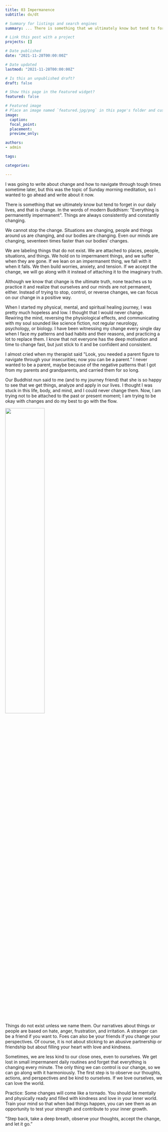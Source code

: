 ```yaml
---
title: 03 Impermanence
subtitle: dx/dt

# Summary for listings and search engines
summary: ... There is something that we ultimately know but tend to forget in our daily lives, and that is change. In the words of modern Buddhism "Everything is permanently impermanent". Things are always consistently and constantly changing...

# Link this post with a project
projects: []

# Date published
date: "2021-11-28T00:00:00Z"

# Date updated
lastmod: "2021-11-28T00:00:00Z"

# Is this an unpublished draft?
draft: false

# Show this page in the Featured widget?
featured: false

# Featured image
# Place an image named `featured.jpg/png` in this page's folder and customize its options here.
image:
  caption: 
  focal_point:
  placement: 
  preview_only: 

authors:
- admin

tags:

categories:

---
```


I was going to write about change and how to navigate through tough times sometime later, but this was the topic of Sunday morning meditation, so I wanted to go ahead and write about it now. 

There is something that we ultimately know but tend to forget in our daily lives, and that is change. In the words of modern Buddhism: "Everything is permanently impermanent". Things are always consistently and constantly changing.

We cannot stop the change. Situations are changing, people and things around us are changing, and our bodies are changing. Even our minds are changing, seventeen times faster than our bodies’ changes. 

We are labeling things that do not exist. We are attached to places, people, situations, and things. We hold on to impermanent things, and we suffer when they are gone. If we lean on an impermanent thing, we fall with it when it falls. We then build worries, anxiety, and tension. If we accept the change, we will go along with it instead of attaching it to the imaginary truth. 

Although we know that change is the ultimate truth, none teaches us to practice it and realize that ourselves and our minds are not permanent, either. Instead of trying to stop, control, or reverse changes, we can focus on our change in a positive way.

When I started my physical, mental, and spiritual healing journey, I was pretty much hopeless and low. I thought that I would never change. Rewiring the mind, reversing the physiological effects, and communicating with my soul sounded like science fiction, not regular neurology, psychology, or biology. I have been witnessing my change every single day when I face my patterns and bad habits and their reasons, and practicing a lot to replace them. I know that not everyone has the deep motivation and time to change fast, but just stick to it and be confident and consistent.

I almost cried when my therapist said "Look, you needed a parent figure to navigate through your insecurities; now you can be a parent.” I never wanted to be a parent, maybe because of the negative patterns that I got from my parents and grandparents, and carried them for so long. 

Our Buddhist nun said to me (and to my journey friend) that she is so happy to see that we get things, analyze and apply in our lives. I thought I was stuck in this life, body, and mind, and I could never change them. Now, I am trying not to be attached to the past or present moment; I am trying to be okay with changes and do my best to go with the flow. 

<img src="images/Three_Of_Swords.png.jpeg" alt="" width="50%"/>

Things do not exist unless we name them. Our narratives about things or people are based on hate, anger, frustration, and irritation. A stranger can be a friend if you want to. Foes can also be your friends if you change your perspectives. Of course, it is not about sticking to an abusive partnership or friendship but about filling your heart with love and kindness. 

Sometimes, we are less kind to our close ones, even to ourselves. We get lost in small impermanent daily routines and forget that everything is changing every minute. The only thing we can control is our change, so we can go along with it harmoniously. The first step is to observe our thoughts, actions, and perspectives and be kind to ourselves. If we love ourselves, we can love the world. 

Practice: Some changes will come like a tornado. You should be mentally and physically ready and filled with kindness and love in your inner world. Train your mind so that when bad things happen, you can see them as an opportunity to test your strength and contribute to your inner growth.  

"Step back, take a deep breath, observe your thoughts, accept the change, and let it go.”


